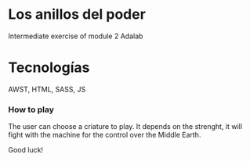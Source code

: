 # Los anillos del poder

Intermediate exercise of module 2 Adalab

# Tecnologías

AWST, HTML, SASS, JS

### How to play

The user can choose a criature to play. It depends on the strenght, it will fight with the machine for the control over the Middle Earth.

Good luck!
